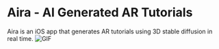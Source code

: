 # Aira - AI Generated AR Tutorials

Aira is an iOS app that generates AR tutorials using 3D stable diffusion in real time.
![GIF](https://github.com/nkoorty/TreeHacks/assets/22000925/5216fc40-55bd-4720-8348-388a7732d2eb)
